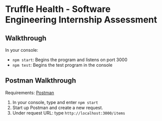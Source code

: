 # Truffle Health - Software Engineering Internship Assessment

## Walkthrough

In your console:
- `npm start`: Begins the program and listens on port 3000
- `npm test`: Begins the test program in the console

## Postman Walkthrough

Requirements: [Postman](https://www.postman.com/downloads/)

1. In your console, type and enter `npm start`
2. Start up Postman and create a new request.
3. Under request URL: type `http://localhost:3000/items`